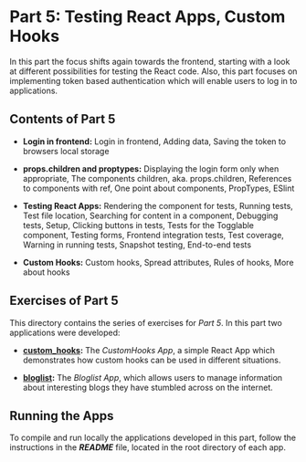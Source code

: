 # Part 5: Testing React Apps, Custom Hooks

In this part the focus shifts again towards the frontend, starting with a look at different possibilities for testing the React code. Also, this part focuses on implementing token based authentication which will enable users to log in to applications.

## Contents of Part 5

- **Login in frontend:** Login in frontend, Adding data, Saving the token to browsers local storage

- **props.children and proptypes:** Displaying the login form only when appropriate, The components children, aka. props.children, References to components with ref, One point about components, PropTypes, ESlint

- **Testing React Apps:** Rendering the component for tests, Running tests, Test file location, Searching for content in a component, Debugging tests, Setup, Clicking buttons in tests, Tests for the Togglable component, Testing forms, Frontend integration tests, Test coverage, Warning in running tests, Snapshot testing, End-to-end tests

- **Custom Hooks:** Custom hooks, Spread attributes, Rules of hooks, More about hooks


## Exercises of Part 5

This directory contains the series of exercises for *Part 5*. In this part two applications were developed:

- [**custom_hooks**](https://github.com/katerina-tziala/fullstackopen2019/tree/master/part5/custom_hooks)**:** The *CustomHooks App*, a simple React App which demonstrates how custom hooks can be used in different situations.

- [**bloglist**](https://github.com/katerina-tziala/fullstackopen2019/tree/master/part5/bloglist)**:** The *Bloglist App*, which allows users to manage information about interesting blogs they have stumbled across on the internet.

## Running the Apps
To compile and run locally the applications developed in this part, follow the instructions in the ***README*** file, located in the root directory of each app.
